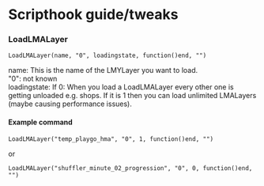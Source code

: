 # Scripthook guide/tweaks

### LoadLMALayer

```
LoadLMALayer(name, "0", loadingstate, function()end, "")
```
name: This is the name of the LMYLayer you want to load.<br>
"0": not known<br>
loadingstate: If 0: When you load a LoadLMALayer every other one is getting unloaded e.g. shops. If it is 1 then you can load unlimited LMALayers (maybe causing performance issues). <br>

#### Example command
```
LoadLMALayer("temp_playgo_hma", "0", 1, function()end, "")
```
or
```
LoadLMALayer("shuffler_minute_02_progression", "0", 0, function()end, "")
```